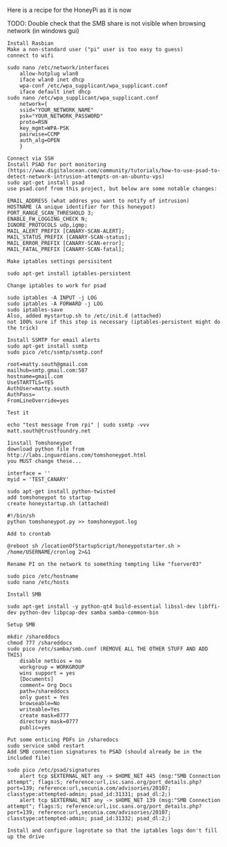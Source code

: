 Here is a recipe for the HoneyPi as it is now

TODO: Double check that the SMB share is not visible when browsing network (in windows gui)

    Install Rasbian
    Make a non-standard user ("pi" user is too easy to guess)
    connect to wifi

    sudo nano /etc/network/interfaces
        allow-hotplug wlan0
        iface wlan0 inet dhcp
        wpa-conf /etc/wpa_supplicant/wpa_supplicant.conf
        iface default inet dhcp
    sudo nano /etc/wpa_supplicant/wpa_supplicant.conf
        network={
        ssid="YOUR_NETWORK_NAME"
        psk="YOUR_NETWORK_PASSWORD"
        proto=RSN
        key_mgmt=WPA-PSK
        pairwise=CCMP
        auth_alg=OPEN
        }

    Connect via SSH
    Install PSAD for port monitoring (https://www.digitalocean.com/community/tutorials/how-to-use-psad-to-detect-network-intrusion-attempts-on-an-ubuntu-vps)
    sudo apt-get install psad
    use psad.conf from this project, but below are some notable changes:

    EMAIL_ADDRESS (what addres you want to notify of intrusion)
    HOSTNAME (A unique identifier for this honeypot)
    PORT_RANGE_SCAN_THRESHOLD 3;
    ENABLE_FW_LOGGING_CHECK N;
    IGNORE_PROTOCOLS udp,igmp;
    MAIL_ALERT_PREFIX [CANARY-SCAN-ALERT];
    MAIL_STATUS_PREFIX [CANARY-SCAN-status];
    MAIL_ERROR_PREFIX [CANARY-SCAN-error];
    MAIL_FATAL_PREFIX [CANARY-SCAN-fatal];

    Make iptables settings persisitent

    sudo apt-get install iptables-persistent

    Change iptables to work for psad

    sudo iptables -A INPUT -j LOG
    sudo iptables -A FORWARD -j LOG
    sudo iptables-save
    Also, added mystartup.sh to /etc/init.d (attached)
    not 100% sure if this step is necessary (iptables-persistent might do the trick)

    Install SSMTP for email alerts
    sudo apt-get install ssmtp
    sudo pico /etc/ssmtp/ssmtp.conf

    root=matty.south@gmail.com
    mailhub=smtp.gmail.com:587
    hostname=gmail.com
    UseSTARTTLS=YES
    AuthUser=matty.south
    AuthPass=
    FromLineOverride=yes

    Test it

    echo "test message from rpi" | sudo ssmtp -vvv matt.south@trustfoundry.net

    Iinstall Tomshoneypot
    download python file from http://labs.inguardians.com/tomshoneypot.html
    you MUST change these...

    interface = ''
    myid = 'TEST_CANARY'

    sudo apt-get install python-twisted
    add tomshoneypot to startup
    create honeystartup.sh (attached)

    #!/bin/sh
    python tomshoneypot.py >> tomshoneypot.log

    Add to crontab

    @reboot sh /locationOfStartupScript/honeypotstarter.sh > /home/USERNAME/cronlog 2>&1

    Rename PI on the network to something tempting like "fserver03"

    sudo pico /etc/hostname
    sudo nano /etc/hosts

    Install SMB

    sudo apt-get install -y python-qt4 build-essential libssl-dev libffi-dev python-dev libpcap-dev samba samba-common-bin

    Setup SMB

    mkdir /shareddocs
    chmod 777 /shareddocs
    sudo pico /etc/samba/smb.conf (REMOVE ALL THE OTHER STUFF AND ADD THIS)
        disable netbios = no
        workgroup = WORKGROUP
        wins support = yes
        [Documents]
        comment= Org Docs
        path=/shareddocs
        only guest = Yes
        browseable=No
        writeable=Yes
        create mask=0777
        directory mask=0777
        public=yes

    Put some enticing PDFs in /sharedocs
    sudo service smbd restart
    Add SMB connection signatures to PSAD (should already be in the included file)

    sudo pico /etc/psad/signatures
        alert tcp $EXTERNAL_NET any -> $HOME_NET 445 (msg:"SMB Connection attempt"; flags:S; reference:url,isc.sans.org/port_details.php?port=139; reference:url,secunia.com/advisories/20107; classtype:attempted-admin; psad_id:31331; psad_dl:2;)
        alert tcp $EXTERNAL_NET any -> $HOME_NET 139 (msg:"SMB Connection attempt"; flags:S; reference:url,isc.sans.org/port_details.php?port=139; reference:url,secunia.com/advisories/20107; classtype:attempted-admin; psad_id:31332; psad_dl:2;)

    Install and configure logrotate so that the iptables logs don't fill up the drive
